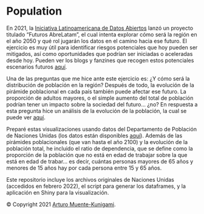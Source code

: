 # Population
 
En 2021, la [Iniciativa Latinoamericana de Datos Abiertos](https://idatosabiertos.org/) lanzó un proyecto titulado “Futuros AbreLatam”, el cual intenta explorar cómo será la región en el año 2050 y qué rol jugarán los datos en el camino hacia ese futuro. El ejercicio es muy útil para identificar riesgos potenciales que hoy pueden ser mitigados, así como oportunidades que podrían ser iniciadas o aceleradas desde hoy. Pueden ver los blogs y fanzines que recogen estos potenciales escenarios futuros [aquí](https://futuros.abrelatam.org/).

Una de las preguntas que me hice ante este ejercicio es: ¿Y cómo será la distribución de población en la región? Después de todo, la evolución de la pirámide poblacional en cada país también puede afectar ese futuro. La proporción de adultos mayores, o el simple aumento del total de población podrían tener un impacto sobre la sociedad del futuro... ¿no? En respuesta a esta pregunta hice un análisis de la evolución de la población, la cual se puede ver [aquí](https://n0wh3r3m4n.shinyapps.io/Population/).

Preparé estas visualizaciones usando datos del Departamento de Población de Naciones Unidas (los datos están disponibles [aquí](https://population.un.org/wpp/Download/Probabilistic/Population/)). Además de las pirámides poblacionales (que van hasta el año 2100) y la evolución de la población total, he incluido el ratio de dependencia, que se define como la proporción de la población que no está en edad de trabajar sobre la que está en edad de trabar… es decir, cuántas personas mayores de 65 años y menores de 15 años hay por cada persona entre 15 y 65 años.

Este repositorio incluye los archivos originales de Naciones Unidas (accedidos en febrero 2022), el script para generar los dataframes, y la aplicación en Shiny para la visualización.

© Copyright 2021 [Arturo Muente-Kunigami](https://www.twitter.com/n0wh3r3m4n).
